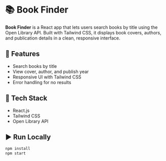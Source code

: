 # 📚 Book Finder

**Book Finder** is a React app that lets users search books by title using the Open Library API. Built with Tailwind CSS, it displays book covers, authors, and publication details in a clean, responsive interface.

## 🚀 Features
- Search books by title  
- View cover, author, and publish year  
- Responsive UI with Tailwind CSS  
- Error handling for no results  

## 🧠 Tech Stack
- React.js  
- Tailwind CSS  
- Open Library API  

## ▶️ Run Locally
```bash
npm install
npm start
